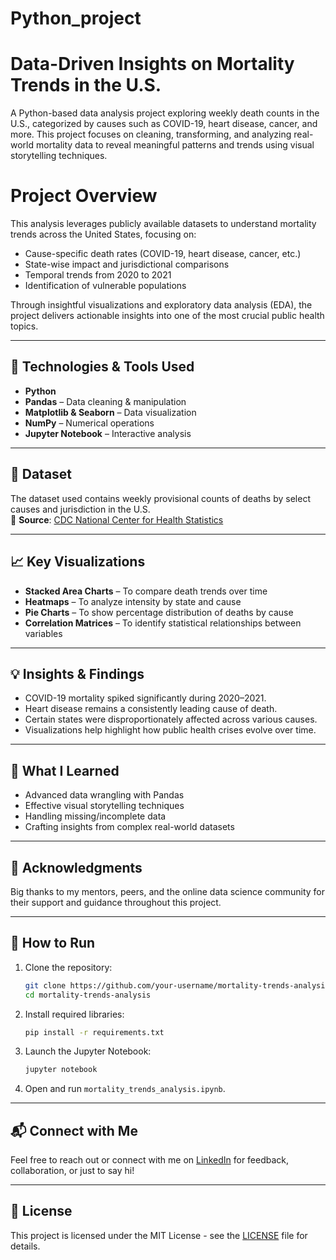 # Python_project
# Data-Driven Insights on Mortality Trends in the U.S.

A Python-based data analysis project exploring weekly death counts in the U.S., categorized by causes such as COVID-19, heart disease, cancer, and more. This project focuses on cleaning, transforming, and analyzing real-world mortality data to reveal meaningful patterns and trends using visual storytelling techniques.


# Project Overview

This analysis leverages publicly available datasets to understand mortality trends across the United States, focusing on:

- Cause-specific death rates (COVID-19, heart disease, cancer, etc.)
- State-wise impact and jurisdictional comparisons
- Temporal trends from 2020 to 2021
- Identification of vulnerable populations

Through insightful visualizations and exploratory data analysis (EDA), the project delivers actionable insights into one of the most crucial public health topics.

---

## 🔧 Technologies & Tools Used

- **Python**
- **Pandas** – Data cleaning & manipulation  
- **Matplotlib & Seaborn** – Data visualization  
- **NumPy** – Numerical operations  
- **Jupyter Notebook** – Interactive analysis

---

## 📂 Dataset

The dataset used contains weekly provisional counts of deaths by select causes and jurisdiction in the U.S.  
📁 **Source**: [CDC National Center for Health Statistics](https://data.cdc.gov/)

---

## 📈 Key Visualizations

- **Stacked Area Charts** – To compare death trends over time
- **Heatmaps** – To analyze intensity by state and cause
- **Pie Charts** – To show percentage distribution of deaths by cause
- **Correlation Matrices** – To identify statistical relationships between variables

---

## 💡 Insights & Findings

- COVID-19 mortality spiked significantly during 2020–2021.
- Heart disease remains a consistently leading cause of death.
- Certain states were disproportionately affected across various causes.
- Visualizations help highlight how public health crises evolve over time.

---

## 🎯 What I Learned

- Advanced data wrangling with Pandas
- Effective visual storytelling techniques
- Handling missing/incomplete data
- Crafting insights from complex real-world datasets

---

## 🤝 Acknowledgments

Big thanks to my mentors, peers, and the online data science community for their support and guidance throughout this project.

---

## 📌 How to Run

1. Clone the repository:
   ```bash
   git clone https://github.com/your-username/mortality-trends-analysis.git
   cd mortality-trends-analysis
   ```

2. Install required libraries:
   ```bash
   pip install -r requirements.txt
   ```

3. Launch the Jupyter Notebook:
   ```bash
   jupyter notebook
   ```

4. Open and run `mortality_trends_analysis.ipynb`.

---

## 📬 Connect with Me

Feel free to reach out or connect with me on [LinkedIn](https://www.linkedin.com/) for feedback, collaboration, or just to say hi!

---

## 📌 License

This project is licensed under the MIT License - see the [LICENSE](LICENSE) file for details.
